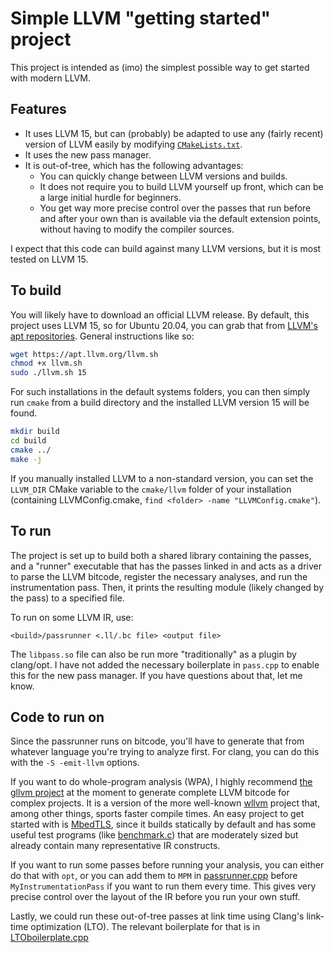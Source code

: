 # Simple LLVM "getting started" project

This project is intended as (imo) the simplest possible way to get started with modern LLVM. 

## Features
* It uses LLVM 15, but can (probably) be adapted to use any (fairly recent) version of LLVM easily by modifying [`CMakeLists.txt`](CMakeLists.txt). 
* It uses the new pass manager.
* It is out-of-tree, which has the following advantages:
    * You can quickly change between LLVM versions and builds.
    * It does not require you to build LLVM yourself up front, which can be a large initial hurdle for beginners.
    * You get way more precise control over the passes that run before and after your own than is available via the default extension points, without having to modify the compiler sources.

I expect that this code can build against many LLVM versions, but it is most tested on LLVM 15.

## To build
You will likely have to download an official LLVM release. By default, this project uses LLVM 15, so for Ubuntu 20.04, you can grab that from [LLVM's apt repositories](https://apt.llvm.org/). General instructions like so:
```bash
wget https://apt.llvm.org/llvm.sh
chmod +x llvm.sh
sudo ./llvm.sh 15
```

For such installations in the default systems folders, you can then simply run `cmake` from a build directory and the installed LLVM version 15 will be found. 
```bash
mkdir build
cd build
cmake ../
make -j
```
If you manually installed LLVM to a non-standard version, you can set the `LLVM_DIR` CMake variable to the `cmake/llvm` folder of your installation (containing LLVMConfig.cmake, `find <folder> -name "LLVMConfig.cmake"`).  

## To run
The project is set up to build both a shared library containing the passes, and a "runner" executable that has the passes linked in and acts as a driver to parse the LLVM bitcode, register the necessary analyses, and run the instrumentation pass. Then, it prints the resulting module (likely changed by the pass) to a specified file.

To run on some LLVM IR, use:
```
<build>/passrunner <.ll/.bc file> <output file>
```

The `libpass.so` file can also be run more "traditionally" as a plugin by clang/opt. I have not added the necessary boilerplate in `pass.cpp` to enable this for the new pass manager. If you have questions about that, let me know.

## Code to run on
Since the passrunner runs on bitcode, you'll have to generate that from whatever language you're trying to analyze first. For clang, you can do this with the `-S -emit-llvm` options.

If you want to do whole-program analysis (WPA), I highly recommend [the gllvm project](https://github.com/SRI-CSL/gllvm) at the moment to generate complete LLVM bitcode for complex projects. It is a version of the more well-known [wllvm](https://github.com/travitch/whole-program-llvm) project that, among other things, sports faster compile times. An easy project to get started with is [MbedTLS](https://github.com/Mbed-TLS/mbedtls), since it builds statically by default and has some useful test programs (like [benchmark.c](https://github.com/Mbed-TLS/mbedtls/blob/development/programs/test/benchmark.c)) that are moderately sized but already contain many representative IR constructs.

If you want to run some passes before running your analysis, you can either do that with `opt`, or you can add them to `MPM` in [passrunner.cpp](passrunner.cpp) before `MyInstrumentationPass` if you want to run them every time. This gives very precise control over the layout of the IR before you run your own stuff.

Lastly, we could run these out-of-tree passes at link time using Clang's link-time optimization (LTO). The relevant boilerplate for that is in [LTOboilerplate.cpp](/LTOboilerplate.cpp)
